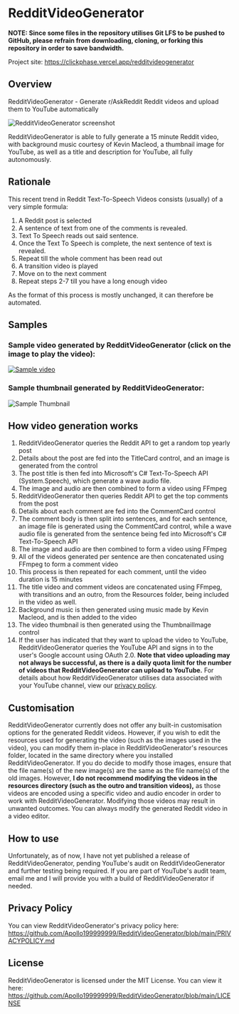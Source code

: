 # RedditVideoGenerator

**NOTE: Since some files in the repository utilises Git LFS to be pushed to GitHub, please refrain from downloading, cloning, or forking this repository in order to save bandwidth.**

Project site: https://clickphase.vercel.app/redditvideogenerator

## Overview

RedditVideoGenerator - Generate r/AskReddit Reddit videos and upload them to YouTube automatically

![RedditVideoGenerator screenshot](https://user-images.githubusercontent.com/60572589/208618854-bfa87369-ed00-42fe-b545-7fab2c2db273.png)

RedditVideoGenerator is able to fully generate a 15 minute Reddit video, with background music courtesy of Kevin Macleod, a thumbnail image for YouTube, as well as a title and description for YouTube, all fully autonomously.

## Rationale

This recent trend in Reddit Text-To-Speech Videos consists (usually) of a very simple formula:

1) A Reddit post is selected
2) A sentence of text from one of the comments is revealed.
3) Text To Speech reads out said sentence.
4) Once the Text To Speech is complete, the next sentence of text is revealed.
5) Repeat till the whole comment has been read out
6) A transition video is played
7) Move on to the next comment  
8) Repeat steps 2-7 till you have a long enough video

As the format of this process is mostly unchanged, it can therefore be automated.

## Samples

### Sample video generated by RedditVideoGenerator (click on the image to play the video):

[![Sample video](https://user-images.githubusercontent.com/60572589/208622845-19133ee2-92c6-4578-b752-bba466a137a9.png)](https://www.youtube.com/watch?v=0_h4B9_SXWU)

### Sample thumbnail generated by RedditVideoGenerator:

![Sample Thumbnail](https://user-images.githubusercontent.com/60572589/208621038-0706de5c-6945-4f6d-925e-a48c491b9388.png)

## How video generation works

1) RedditVideoGenerator queries the Reddit API to get a random top yearly post
2) Details about the post are fed into the TitleCard control, and an image is generated from the control
3) The post title is then fed into Microsoft's C# Text-To-Speech API (System.Speech), which generate a wave audio file.
4) The image and audio are then combined to form a video using FFmpeg
5) RedditVideoGenerator then queries Reddit API to get the top comments from the post
6) Details about each comment are fed into the CommentCard control
7) The comment body is then split into sentences, and for each sentence, an image file is generated using the CommentCard control, while a wave audio file is generated from the sentence being fed into Microsoft's C# Text-To-Speech API
8) The image and audio are then combined to form a video using FFmpeg
9) All of the videos generated per sentence are then concatenated using FFmpeg to form a comment video
10) This process is then repeated for each comment, until the video duration is 15 minutes
11) The title video and comment videos are concatenated using FFmpeg, with transitions and an outro, from the Resources folder, being included in the video as well.
12) Background music is then generated using music made by Kevin Macleod, and is then added to the video
13) The video thumbnail is then generated using the ThumbnailImage control
14) If the user has indicated that they want to upload the video to YouTube, RedditVideoGenerator queries the YouTube API and signs in to the user's Google account using OAuth 2.0. **Note that video uploading may not always be successful, as there is a daily quota limit for the number of videos that RedditVideoGenerator can upload to YouTube.** For details about how RedditVideoGenerator utilises data associated with your YouTube channel, view our [privacy policy](https://github.com/Apollo199999999/RedditVideoGenerator/blob/main/PRIVACYPOLICY.md).

## Customisation

RedditVideoGenerator currently does not offer any built-in customisation options for the generated Reddit videos. However, if you wish to edit the resources used for generating the video (such as the images used in the video), you can modify them in-place in RedditVideoGenerator's resources folder, located in the same directory where you installed RedditVideoGenerator. If you do decide to modify those images, ensure that the file name(s) of the new image(s) are the same as the file name(s) of the old images. However, **I do not recommend modifying the videos in the resources directory (such as the outro and transition videos),** as those videos are encoded using a specific video and audio encoder in order to work with RedditVideoGenerator. Modifying those videos may result in unwanted outcomes. You can always modify the generated Reddit video in a video editor.

## How to use

Unfortunately, as of now, I have not yet published a release of RedditVideoGenerator, pending YouTube's audit on RedditVideoGenerator and further testing being required. If you are part of YouTube's audit team, email me and I will provide you with a build of RedditVideoGenerator if needed.

## Privacy Policy

You can view RedditVideoGenerator's privacy policy here: https://github.com/Apollo199999999/RedditVideoGenerator/blob/main/PRIVACYPOLICY.md

## License

RedditVideoGenerator is licensed under the MIT License. You can view it here: https://github.com/Apollo199999999/RedditVideoGenerator/blob/main/LICENSE
